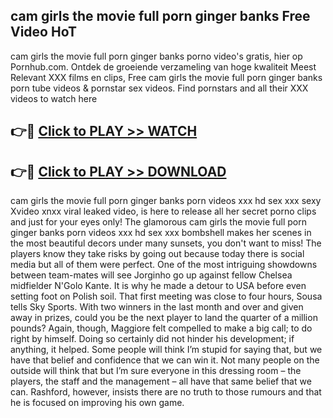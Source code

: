 ## cam girls  the movie full porn ginger banks Free Video HoT 

cam girls  the movie full porn ginger banks porno video's gratis, hier op Pornhub.com. Ontdek de groeiende verzameling van hoge kwaliteit Meest Relevant XXX films en clips,
Free cam girls  the movie full porn ginger banks porn tube videos & pornstar sex videos. Find pornstars and all their XXX videos to watch here


## 👉🔴 [Click to PLAY >> WATCH](http://us.freeplayer.one?title=cam_girls__the_movie_full_porn_ginger_banks&ref=16D)

## 👉🔴 [Click to PLAY >> DOWNLOAD](http://us.freeplayer.one?title=cam_girls__the_movie_full_porn_ginger_banks&ref=16D)


cam girls  the movie full porn ginger banks porn videos xxx hd sex xxx sexy Xvideo xnxx viral leaked video, is here to release all her secret porno clips and just for your eyes only! The glamorous cam girls  the movie full porn ginger banks porn videos xxx hd sex xxx bombshell makes her scenes in the most beautiful decors under many sunsets, you don't want to miss! The players know they take risks by going out because today there is social media but all of them were perfect. One of the most intriguing showdowns between team-mates will see Jorginho go up against fellow Chelsea midfielder N'Golo Kante. It is why he made a detour to USA before even setting foot on Polish soil. That first meeting was close to four hours, Sousa tells Sky Sports. With two winners in the last month and over and given away in prizes, could you be the next player to land the quarter of a million pounds? Again, though, Maggiore felt compelled to make a big call; to do right by himself. Doing so certainly did not hinder his development; if anything, it helped. Some people will think I’m stupid for saying that, but we have that belief and confidence that we can win it. Not many people on the outside will think that but I’m sure everyone in this dressing room – the players, the staff and the management – all have that same belief that we can. Rashford, however, insists there are no truth to those rumours and that he is focused on improving his own game.